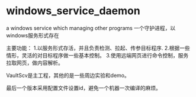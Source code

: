 # windows_service_daemon
a windows service which managing other programs   一个守护进程，以windows服务形式存在



主要功能：
1.以服务形式存活，并且负责检测、拉起、传参目标程序.
2.根据一些情形，灵活的对目标程序做一些基本控制。
3.使用远端网页进行命令控制，服务拉取网页，做内容解析。







VaultScv是主工程，其他的是一些周边实验和demo。


最后一个版本采用配置文件设置id，避免一个机器一次编译的麻烦。



























